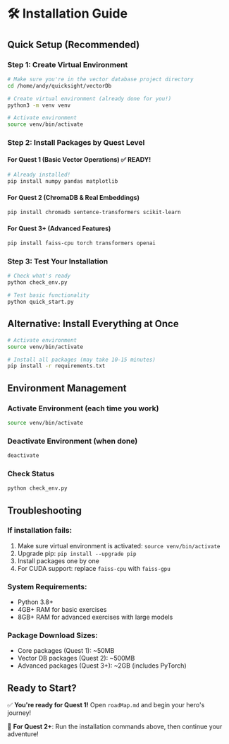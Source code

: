 # 🛠️ Installation Guide

## Quick Setup (Recommended)

### Step 1: Create Virtual Environment
```bash
# Make sure you're in the vector database project directory
cd /home/andy/quicksight/vectorDb

# Create virtual environment (already done for you!)
python3 -m venv venv

# Activate environment
source venv/bin/activate
```

### Step 2: Install Packages by Quest Level

#### For Quest 1 (Basic Vector Operations) ✅ READY!
```bash
# Already installed!
pip install numpy pandas matplotlib
```

#### For Quest 2 (ChromaDB & Real Embeddings)
```bash
pip install chromadb sentence-transformers scikit-learn
```

#### For Quest 3+ (Advanced Features)
```bash
pip install faiss-cpu torch transformers openai
```

### Step 3: Test Your Installation
```bash
# Check what's ready
python check_env.py

# Test basic functionality
python quick_start.py
```

## Alternative: Install Everything at Once

```bash
# Activate environment
source venv/bin/activate

# Install all packages (may take 10-15 minutes)
pip install -r requirements.txt
```

## Environment Management

### Activate Environment (each time you work)
```bash
source venv/bin/activate
```

### Deactivate Environment (when done)
```bash
deactivate
```

### Check Status
```bash
python check_env.py
```

## Troubleshooting

### If installation fails:
1. Make sure virtual environment is activated: `source venv/bin/activate`
2. Upgrade pip: `pip install --upgrade pip`
3. Install packages one by one
4. For CUDA support: replace `faiss-cpu` with `faiss-gpu`

### System Requirements:
- Python 3.8+
- 4GB+ RAM for basic exercises
- 8GB+ RAM for advanced exercises with large models

### Package Download Sizes:
- Core packages (Quest 1): ~50MB
- Vector DB packages (Quest 2): ~500MB  
- Advanced packages (Quest 3+): ~2GB (includes PyTorch)

## Ready to Start?

✅ **You're ready for Quest 1!** Open `roadMap.md` and begin your hero's journey!

🔄 **For Quest 2+**: Run the installation commands above, then continue your adventure!